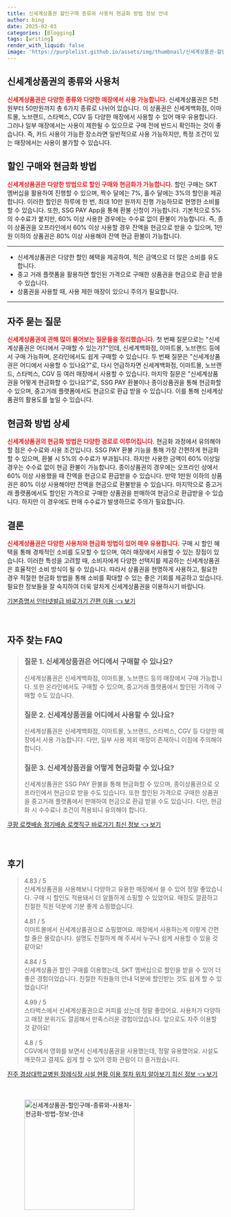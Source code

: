 ```yaml
---
title: 신세계상품권 할인구매 종류와 사용처 현금화 방법 정보 안내
author: bing
date: 2025-02-03
categories: [Blogging]
tags: [writing]
render_with_liquid: false
image: 'https://purplelist.github.io/assets/img/thumbnail/신세계상품권-할인구매-종류와-사용처-현금화-방법-정보-안내.webp'
---
```



<h2 id='신세계상품권_종류와_사용처'>신세계상품권의 종류와 사용처</h2>

<p><b><span style="color: #ee2323;">신세계상품권은 다양한 종류와 다양한 매장에서 사용 가능합니다.</span></b> 신세계상품권은 5천 원부터 50만원까지 총 6가지 종류로 나뉘어 있습니다. 이 상품권은 신세계백화점, 이마트몰, 노브랜드, 스타벅스, CGV 등 다양한 매장에서 사용할 수 있어 매우 유용합니다. 그러나 일부 매장에서는 사용이 제한될 수 있으므로 구매 전에 반드시 확인하는 것이 좋습니다. 즉, 카드 사용이 가능한 장소라면 일반적으로 사용 가능하지만, 특정 조건이 있는 매장에서는 사용이 불가할 수 있습니다.</p>

<h2 id='할인_구매와_현금화_방법'>할인 구매와 현금화 방법</h2>

<p><b><span style="color: #ee2323;">신세계상품권은 다양한 방법으로 할인 구매와 현금화가 가능합니다.</span></b> 할인 구매는 SKT 멤버십을 활용하여 진행할 수 있으며, 짝수 달에는 7%, 홀수 달에는 3%의 할인을 제공합니다. 이러한 할인은 하루에 한 번, 최대 10만 원까지 진행 가능하므로 현명한 소비를 할 수 있습니다. 또한, SSG PAY App을 통해 환불 신청이 가능합니다. 기본적으로 5%의 수수료가 붙지만, 60% 이상 사용한 경우에는 수수료 없이 환불이 가능합니다. 즉, 종이 상품권을 오프라인에서 60% 이상 사용할 경우 잔액을 현금으로 받을 수 있으며, 1만 원 이하의 상품권은 80% 이상 사용해야 잔액 현금 환불이 가능합니다.</p>

<hr />

<ul>
    <li>신세계상품권은 다양한 할인 혜택을 제공하여, 적은 금액으로 더 많은 소비를 유도합니다.</li>
    <li>중고 거래 플랫폼을 활용하면 할인된 가격으로 구매한 상품권을 현금으로 환급 받을 수 있습니다.</li>
    <li>상품권을 사용할 때, 사용 제한 매장이 있으니 주의가 필요합니다.</li>
</ul>

<hr />

<h2 id='자주_묻는_질문'>자주 묻는 질문</h2>

<p><b><span style="color: #ee2323;">신세계상품권에 관해 많이 물어보는 질문들을 정리했습니다.</span></b> 첫 번째 질문으로는 "신세계상품권은 어디에서 구매할 수 있는가?"인데, 신세계백화점, 이마트몰, 노브랜드 등에서 구매 가능하며, 온라인에서도 쉽게 구매할 수 있습니다. 두 번째 질문은 "신세계상품권은 어디에서 사용할 수 있나요?"로, 다시 언급하자면 신세계백화점, 이마트몰, 노브랜드, 스타벅스, CGV 등 여러 매장에서 사용할 수 있습니다. 마지막 질문은 "신세계상품권을 어떻게 현금화할 수 있나요?"로, SSG PAY 환불이나 종이상품권을 통해 현금화할 수 있으며, 중고거래 플랫폼에서도 현금으로 환급 받을 수 있습니다. 이를 통해 신세계상품권의 활용도를 높일 수 있습니다.</p>

<h2 id='현금화_방법_상세'>현금화 방법 상세</h2>

<p><b><span style="color: #ee2323;">신세계상품권의 현금화 방법은 다양한 경로로 이루어집니다.</span></b> 현금화 과정에서 유의해야 할 점은 수수료와 사용 조건입니다. SSG PAY 환불 기능을 통해 가장 간편하게 현금화할 수 있으며, 환불 시 5%의 수수료가 부과됩니다. 하지만 사용한 금액이 60% 이상일 경우는 수수료 없이 현금 환불이 가능합니다. 종이상품권의 경우에는 오프라인 상에서 60% 이상 사용했을 때 잔액을 현금으로 환급받을 수 있습니다. 만약 1만원 이하의 상품권은 80% 이상 사용해야만 잔액을 현금으로 환불받을 수 있습니다. 마지막으로 중고거래 플랫폼에서도 할인된 가격으로 구매한 상품권을 판매하여 현금으로 환급받을 수 있습니다. 하지만 이 경우에도 판매 수수료가 발생하므로 주의가 필요합니다.</p>

<h2 id='결론'>결론</h2>

<p><b><span style="color: #ee2323;">신세계상품권은 다양한 사용처와 현금화 방법이 있어 매우 유용합니다.</span></b> 구매 시 할인 혜택을 통해 경제적인 소비를 도모할 수 있으며, 여러 매장에서 사용할 수 있는 장점이 있습니다. 이러한 특성을 고려할 때, 소비자에게 다양한 선택지를 제공하는 신세계상품권은 효율적인 소비 방식이 될 수 있습니다. 따라서 상품권을 현명하게 사용하고, 필요한 경우 적절한 현금화 방법을 통해 소비를 확대할 수 있는 좋은 기회를 제공하고 있습니다. 필요한 정보들을 잘 숙지하여 더욱 알차게 신세계상품권을 이용하시기 바랍니다.</p>


<p><a class="click-button" title="기본증명서 인터넷발급 바로가기 간편 이용" href="https://purplelist.github.io/posts/%EA%B8%B0%EB%B3%B8%EC%A6%9D%EB%AA%85%EC%84%9C-%EC%9D%B8%ED%84%B0%EB%84%B7%EB%B0%9C%EA%B8%89-%EB%B0%94%EB%A1%9C%EA%B0%80%EA%B8%B0-%EA%B0%84%ED%8E%B8-%EC%9D%B4%EC%9A%A9/" rel="dofollow">기본증명서 인터넷발급 바로가기 간편 이용 👈 보기</a></p><br>
<h2 id='자주_찾는_FAQ'>자주 찾는 FAQ</h2>
<div itemscope="" itemtype="https://schema.org/FAQPage"> 
<blockquote> 
<div itemscope="" itemprop="mainEntity" itemtype="https://schema.org/Question"> 
<h3 itemprop="name">질문 1. 신세계상품권은 어디에서 구매할 수 있나요?</h3> 
<div itemscope="" itemprop="acceptedAnswer" itemtype="https://schema.org/Answer"> 
<span itemprop="text"> 
<p>신세계상품권은 신세계백화점, 이마트몰, 노브랜드 등의 매장에서 구매 가능합니다. 또한 온라인에서도 구매할 수 있으며, 중고거래 플랫폼에서 할인된 가격에 구매할 수도 있습니다.</p> 
</span> 
</div> 
</div> 

<div itemscope="" itemprop="mainEntity" itemtype="https://schema.org/Question"> 
<h3 itemprop="name">질문 2. 신세계상품권을 어디에서 사용할 수 있나요?</h3> 
<div itemscope="" itemprop="acceptedAnswer" itemtype="https://schema.org/Answer"> 
<span itemprop="text"> 
<p>신세계상품권은 신세계백화점, 이마트몰, 노브랜드, 스타벅스, CGV 등 다양한 매장에서 사용 가능합니다. 다만, 일부 사용 제외 매장이 존재하니 이점에 주의해야 합니다.</p> 
</span> 
</div> 
</div> 

<div itemscope="" itemprop="mainEntity" itemtype="https://schema.org/Question"> 
<h3 itemprop="name">질문 3. 신세계상품권을 어떻게 현금화할 수 있나요?</h3> 
<div itemscope="" itemprop="acceptedAnswer" itemtype="https://schema.org/Answer"> 
<span itemprop="text"> 
<p>신세계상품권은 SSG PAY 환불을 통해 현금화할 수 있으며, 종이상품권으로 오프라인에서 현금으로 받을 수도 있습니다. 또한 할인된 가격으로 구매한 상품권을 중고거래 플랫폼에서 판매하여 현금으로 환급 받을 수도 있습니다. 다만, 현금화 시 수수료나 조건이 적용되니 유의해야 합니다.</p> 
</span> 
</div> 
</div> 
</blockquote> 
</div>
<p><a class="click-button" title="쿠팡 로켓배송 정기배송 로켓직구 바로가기 최신 정보" href="https://purplelist.github.io/posts/%EC%BF%A0%ED%8C%A1-%EB%A1%9C%EC%BC%93%EB%B0%B0%EC%86%A1-%EC%A0%95%EA%B8%B0%EB%B0%B0%EC%86%A1-%EB%A1%9C%EC%BC%93%EC%A7%81%EA%B5%AC-%EB%B0%94%EB%A1%9C%EA%B0%80%EA%B8%B0-%EC%B5%9C%EC%8B%A0-%EC%A0%95%EB%B3%B4/" rel="dofollow">쿠팡 로켓배송 정기배송 로켓직구 바로가기 최신 정보 👈 보기</a></p><br>
<h2 id='후기'>후기</h2>
<div itemscope itemtype="https://schema.org/Product">
  <blockquote>
  <div itemprop="review" itemscope itemtype="https://schema.org/Review">
      <div itemprop="reviewRating" itemscope itemtype="https://schema.org/Rating"> <span itemprop="ratingValue">4.83</span> / <span itemprop="bestRating">5</span> </div>
      <span itemprop="reviewBody">신세계상품권을 사용해보니 다양하고 유용한 매장에서 쓸 수 있어 정말 좋았습니다. 구매 시 할인도 적용돼서 더 알뜰하게 쇼핑할 수 있었어요. 매장도 깔끔하고 친절한 직원 덕분에 기분 좋게 쇼핑했습니다.</span>
  </div>
  <br>
  <div itemprop="review" itemscope itemtype="https://schema.org/Review">
      <div itemprop="reviewRating" itemscope itemtype="https://schema.org/Rating"> <span itemprop="ratingValue">4.81</span> / <span itemprop="bestRating">5</span> </div>
      <span itemprop="reviewBody">이마트몰에서 신세계상품권으로 쇼핑했어요. 매장에서 사용하는게 이렇게 간편할 줄은 몰랐습니다. 설명도 친절하게 해 주셔서 누구나 쉽게 사용할 수 있을 것 같아요!</span>
  </div>
  <br>
  <div itemprop="review" itemscope itemtype="https://schema.org/Review">
      <div itemprop="reviewRating" itemscope itemtype="https://schema.org/Rating"> <span itemprop="ratingValue">4.84</span> / <span itemprop="bestRating">5</span> </div>
      <span itemprop="reviewBody">신세계상품권 할인 구매를 이용했는데, SKT 멤버십으로 할인을 받을 수 있어 더 좋은 경험이었습니다. 친절한 직원들의 안내 덕분에 할인받는 것도 쉽게 할 수 있었습니다!</span>
  </div>
  <br>
  <div itemprop="review" itemscope itemtype="https://schema.org/Review">
      <div itemprop="reviewRating" itemscope itemtype="https://schema.org/Rating"> <span itemprop="ratingValue">4.99</span> / <span itemprop="bestRating">5</span> </div>
      <span itemprop="reviewBody">스타벅스에서 신세계상품권으로 커피를 샀는데 정말 좋았어요. 사용처가 다양하고 매장 분위기도 깔끔해서 만족스러운 경험이었습니다. 앞으로도 자주 이용할 것 같아요!</span>
  </div>
  <br>
  <div itemprop="review" itemscope itemtype="https://schema.org/Review">
      <div itemprop="reviewRating" itemscope itemtype="https://schema.org/Rating"> <span itemprop="ratingValue">4.8</span> / <span itemprop="bestRating">5</span> </div>
      <span itemprop="reviewBody">CGV에서 영화를 보면서 신세계상품권을 사용했는데, 정말 유용했어요. 시설도 깨끗하고 결제도 쉽게 할 수 있어 영화 관람이 더 즐거웠습니다.</span>
  </div>
  </blockquote>
</div>
<p><a class="click-button" title="진주 경상대학교병원 장례식장 시설 현황 이용 절차 위치 알아보기 최신 정보" href="https://purplelist.github.io/posts/%EC%A7%84%EC%A3%BC-%EA%B2%BD%EC%83%81%EB%8C%80%ED%95%99%EA%B5%90%EB%B3%91%EC%9B%90-%EC%9E%A5%EB%A1%80%EC%8B%9D%EC%9E%A5-%EC%8B%9C%EC%84%A4-%ED%98%84%ED%99%A9-%EC%9D%B4%EC%9A%A9-%EC%A0%88%EC%B0%A8-%EC%9C%84%EC%B9%98-%EC%95%8C%EC%95%84%EB%B3%B4%EA%B8%B0-%EC%B5%9C%EC%8B%A0-%EC%A0%95%EB%B3%B4/" rel="dofollow">진주 경상대학교병원 장례식장 시설 현황 이용 절차 위치 알아보기 최신 정보 👈 보기</a></p><br>
<figure class="image"><img src="https://purplelist.github.io/assets/img/thumbnail/신세계상품권-할인구매-종류와-사용처-현금화-방법-정보-안내.webp" alt="신세계상품권-할인구매-종류와-사용처-현금화-방법-정보-안내" width="256" height="256"></figure>